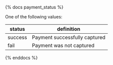 {% docs payment_status %}
	
One of the following values: 

| status         | definition                                       |
|----------------|--------------------------------------------------|
| success        | Payment successfully captured                    |
| fail           | Payment was not captured                         |

{% enddocs %}